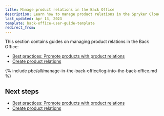 ```yaml
---
title: Manage product relations in the Back Office
description: Learn how to manage product relations in the Spryker Cloud Commerce OS Back Office.
last_updated: Apr 13, 2023
template: back-office-user-guide-template
redirect_from:
---
```


This section contains guides on managing product relations in the Back Office:

- [Best practices: Promote products with product relations](/docs/pbc/all/product-relationship-management/{{page.version}}/manage-in-the-back-office/best-practices-promote-products-with-product-relations.html)
- [Create product relations](/docs/pbc/all/product-relationship-management/{{page.version}}/manage-in-the-back-office/create-product-relations.html)


{% include pbc/all/manage-in-the-back-office/log-into-the-back-office.md %} <!-- To edit, see /_includes/pbc/all/manage-in-the-back-office/log-into-the-back-office.md -->

## Next steps

- [Best practices: Promote products with product relations](/docs/pbc/all/product-relationship-management/{{page.version}}/manage-in-the-back-office/best-practices-promote-products-with-product-relations.html)
- [Create product relations](/docs/pbc/all/product-relationship-management/{{page.version}}/manage-in-the-back-office/create-product-relations.html)

